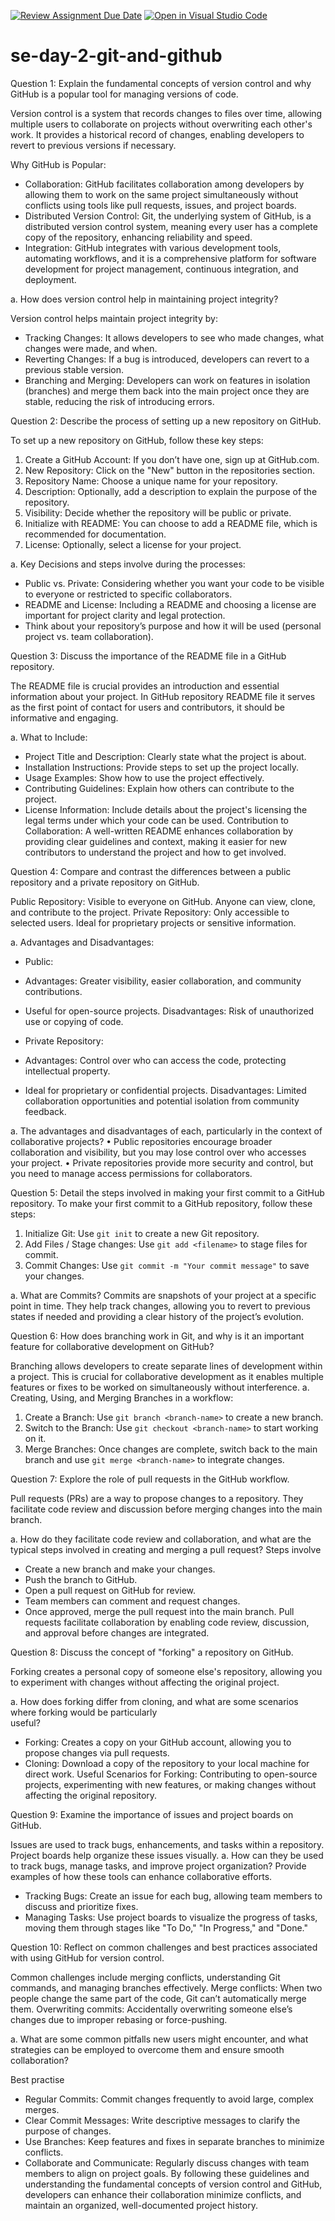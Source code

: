 [![Review Assignment Due Date](https://classroom.github.com/assets/deadline-readme-button-22041afd0340ce965d47ae6ef1cefeee28c7c493a6346c4f15d667ab976d596c.svg)](https://classroom.github.com/a/8wgCKhpZ)
[![Open in Visual Studio Code](https://classroom.github.com/assets/open-in-vscode-2e0aaae1b6195c2367325f4f02e2d04e9abb55f0b24a779b69b11b9e10269abc.svg)](https://classroom.github.com/online_ide?assignment_repo_id=15712483&assignment_repo_type=AssignmentRepo)
# se-day-2-git-and-github

Question 1: Explain the fundamental concepts of version control and why GitHub is a popular tool for managing versions of code.

Version control is a system that records changes to files over time, allowing multiple users to collaborate on projects without overwriting each other's work. It provides a historical record of changes, enabling developers to revert to previous versions if necessary. 

Why GitHub is Popular:
-	Collaboration: GitHub facilitates collaboration among developers by allowing them to work on the same project simultaneously without conflicts using tools like pull requests, issues, and project boards.
-	Distributed Version Control: Git, the underlying system of GitHub, is a distributed version control system, meaning every user has a complete copy of the repository, enhancing reliability and speed.
-	Integration: GitHub integrates with various development tools, automating workflows, and it is a comprehensive platform for software development for project management, continuous integration, and deployment.
  
a. How does version control help in maintaining project integrity?

Version control helps maintain project integrity by:
-	Tracking Changes: It allows developers to see who made changes, what changes were made, and when.
-	Reverting Changes: If a bug is introduced, developers can revert to a previous stable version.
-	Branching and Merging: Developers can work on features in isolation (branches) and merge them back into the main project once they are stable, reducing the risk of introducing errors.

Question 2: Describe the process of setting up a new repository on GitHub.

To set up a new repository on GitHub, follow these key steps:
1.	Create a GitHub Account: If you don’t have one, sign up at GitHub.com.
2.	New Repository: Click on the "New" button in the repositories section.
3.	Repository Name: Choose a unique name for your repository.
4.	Description: Optionally, add a description to explain the purpose of the repository.
5.	Visibility: Decide whether the repository will be public or private.
6.	Initialize with README: You can choose to add a README file, which is recommended for documentation.
7.	License: Optionally, select a license for your project.

a. Key Decisions and steps involve during the processes:

-	Public vs. Private: Considering whether you want your code to be visible to everyone or restricted to specific collaborators.
-	README and License: Including a README and choosing a license are important for project clarity and legal protection.
-	Think about your repository’s purpose and how it will be used (personal project vs. team collaboration).

Question 3: Discuss the importance of the README file in a GitHub repository.

The README file is crucial provides an introduction and essential information about your project. In GitHub repository README file it serves as the first point of contact for users and contributors, it should be informative and engaging.

a. What to Include:
-	Project Title and Description: Clearly state what the project is about.
-	Installation Instructions: Provide steps to set up the project locally.
-	Usage Examples: Show how to use the project effectively.
-	Contributing Guidelines: Explain how others can contribute to the project.
-	License Information: Include details about the project's licensing the legal terms under which your code can be used.
Contribution to Collaboration: A well-written README enhances collaboration by providing clear guidelines and context, making it easier for new contributors to understand the project and how to get involved.

Question 4: Compare and contrast the differences between a public repository and a private repository on GitHub.

Public Repository: Visible to everyone on GitHub. Anyone can view, clone, and contribute to the project.
Private Repository: Only accessible to selected users. Ideal for proprietary projects or sensitive information.

a. Advantages and Disadvantages:
- Public: 
-	Advantages: Greater visibility, easier collaboration, and community contributions.
-	Useful for open-source projects.
  Disadvantages: Risk of unauthorized use or copying of code.
  
- Private Repository:
-	Advantages: Control over who can access the code, protecting intellectual property.
-	Ideal for proprietary or confidential projects.
  Disadvantages: Limited collaboration opportunities and potential isolation from community feedback.
 	
a. The advantages and disadvantages of each, particularly in the context of collaborative projects?
•	Public repositories encourage broader collaboration and visibility, but you may lose control over who accesses your project.
•	Private repositories provide more security and control, but you need to manage access permissions for collaborators.

Question 5: Detail the steps involved in making your first commit to a GitHub repository.
To make your first commit to a GitHub repository, follow these steps:
1.	Initialize Git: Use `git init` to create a new Git repository.
2.	Add Files / Stage changes: Use `git add <filename>` to stage files for commit.
3.	Commit Changes: Use `git commit -m "Your commit message"` to save your changes.

a. What are Commits?
Commits are snapshots of your project at a specific point in time. They help track changes, allowing you to revert to previous states if needed and providing a clear history of the project’s evolution.

Question 6: How does branching work in Git, and why is it an important feature for collaborative development on GitHub?

Branching allows developers to create separate lines of development within a project. This is crucial for collaborative development as it enables multiple features or fixes to be worked on simultaneously without interference.
a. Creating, Using, and Merging Branches in a workflow:
1.	Create a Branch: Use `git branch <branch-name>` to create a new branch.
2.	Switch to the Branch: Use `git checkout <branch-name>` to start working on it.
3.	Merge Branches: Once changes are complete, switch back to the main branch and use `git merge <branch-name>` to integrate changes.

Question 7: Explore the role of pull requests in the GitHub workflow.

Pull requests (PRs) are a way to propose changes to a repository. They facilitate code review and discussion before merging changes into the main branch.

a. How do they facilitate code review and collaboration, and what are the typical steps involved in creating and merging a pull request?
Steps involve
-	Create a new branch and make your changes.
-	Push the branch to GitHub.
-	Open a pull request on GitHub for review.
-	Team members can comment and request changes.
-	Once approved, merge the pull request into the main branch.
Pull requests facilitate collaboration by enabling code review, discussion, and approval before changes are integrated.

Question 8: Discuss the concept of "forking" a repository on GitHub.

Forking creates a personal copy of someone else's repository, allowing you to experiment with changes without affecting the original project.

a.	How does forking differ from cloning, and what are some scenarios where forking would be particularly      
useful?
-	Forking: Creates a copy on your GitHub account, allowing you to propose changes via pull requests.
-	Cloning: Download a copy of the repository to your local machine for direct work.
Useful Scenarios for Forking: Contributing to open-source projects, experimenting with new features, or making changes without affecting the original repository.

Question 9: Examine the importance of issues and project boards on GitHub.

Issues are used to track bugs, enhancements, and tasks within a repository. Project boards help organize these issues visually.
a.	How can they be used to track bugs, manage tasks, and improve project organization? Provide examples of how these tools can enhance collaborative efforts.

-	Tracking Bugs: Create an issue for each bug, allowing team members to discuss and prioritize fixes.
-	Managing Tasks: Use project boards to visualize the progress of tasks, moving them through stages like "To Do," "In Progress," and "Done."

Question 10: Reflect on common challenges and best practices associated with using GitHub for version control.

Common challenges include merging conflicts, understanding Git commands, and managing branches effectively.
Merge conflicts: When two people change the same part of the code, Git can’t automatically merge them.
Overwriting commits: Accidentally overwriting someone else’s changes due to improper rebasing or force-pushing.

a. What are some common pitfalls new users might encounter, and what strategies can be employed to overcome them and ensure smooth collaboration?

Best practise
-	Regular Commits: Commit changes frequently to avoid large, complex merges.
-	Clear Commit Messages: Write descriptive messages to clarify the purpose of changes.
-	Use Branches: Keep features and fixes in separate branches to minimize conflicts.
-	Collaborate and Communicate: Regularly discuss changes with team members to align on project goals.
By following these guidelines and understanding the fundamental concepts of version control and GitHub, developers can enhance their collaboration minimize conflicts, and maintain an organized, well-documented project history.


